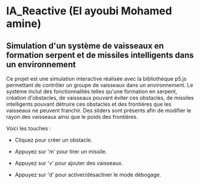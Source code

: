 # IA_Reactive (El ayoubi Mohamed amine)
## Simulation d'un système de vaisseaux en formation serpent et de missiles intelligents dans un environnement


Ce projet est une simulation interactive réalisée avec la bibliothèque p5.js permettant de contrôler un groupe de vaisseaux dans un environnement. Le système inclut des fonctionnalités telles qu'une formation en serpent, création d'obstacles, de vaisseaux pouvant éviter ces obstacles, de missiles intelligents pouvant détruire ces obstacles et des frontières que les vaisseaux ne peuvent franchir. Des sliders sont présents afin de modifier le rayon des vaisseaux ainsi que le poids des frontières.

Voici les touches : 
* Cliquez pour créer un obstacle.

* Appuyez sur 'm' pour tirer un missile.

* Appuyez sur 'v' pour ajouter des vaisseaux.

* Appuyez sur 'd' pour activer/désactiver le mode débogage.
